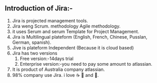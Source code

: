 
Introduction of Jira:-
---------------------
1. Jira is projected management tools.
2. Jira weng Scrum. methodology Agile
methodology.
 3. it uses Serum and serum Template
for Project Management.
4. Jira is Multilingual plateform (English, French, Chinese, Pusslan, German, spanish).
5. Jive is plateform Independent (Because it is cloud based)
6. Jira has two versions
    1. Free version:-14days trial
    2. Enterprise version:-you need to pay some amount to atlassian.
7. It is product of Australia company atlassian.
8. 98% company use Jira.
i love :coffee: :pizza: and :dancer:.
